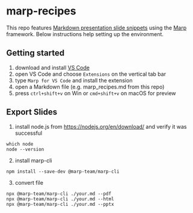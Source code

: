 marp-recipes
============

This repo features [Markdown presentation slide snippets](https://github.com/hahnec/marp-recipes/blob/master/marp_recipes.pdf) using the [Marp](https://marp.app/) framework. Below instructions help setting up the environment.

Getting started
---------------
1. download and install [VS Code](https://code.visualstudio.com)
2. open VS Code and choose `Extensions` on the vertical tab bar
3. type `Marp for VS Code` and install the extension
4. open a Markdown file (e.g. marp_recipes.md from this repo)
5. press `ctrl+shift+v` on Win or `cmd+shift+v` on macOS for preview

Export Slides
-------------

1. install node.js from https://nodejs.org/en/download/ and verify it was successful
```
which node
node --version
```

2. install marp-cli
```
npm install --save-dev @marp-team/marp-cli
```

3. convert file
```
npx @marp-team/marp-cli ./your.md --pdf
npx @marp-team/marp-cli ./your.md --html
npx @marp-team/marp-cli ./your.md --pptx
```